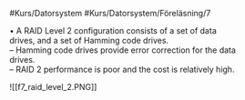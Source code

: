 #Kurs/Datorsystem #Kurs/Datorsystem/Föreläsning/7 

• A RAID Level 2 configuration consists of a set of data  
drives, and a set of Hamming code drives.  
– Hamming code drives provide error correction for the data  
drives.  
– RAID 2 performance is poor and the cost is relatively high.

![[f7_raid_level_2.PNG]]